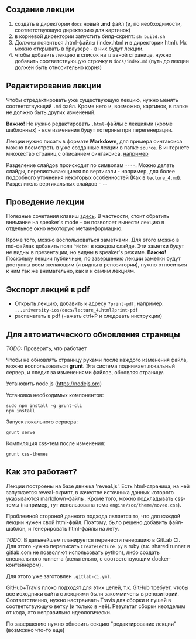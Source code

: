 ## Создание лекции
1. создать в директории `docs` новый **.md** файл (и, по необходимости, соответствующую директорию для картинок)
2. в корневой директории запустить билд-скрипт: `sh build.sh`
3. Должны появиться .html-файлы (index.html и в директории html). Их можно открывать в браузере - в них будут лекции.
4. чтобы добавить лекцию в список на главной странице, нужно добавить соответствующую строчку в `docs/index.md` (путь до лекции должен быть относительно корня)

## Редактирование лекции

Чтобы отредактировать уже существующую лекцию, нужно менять соответствующий `.md` файл. Кроме него и, возможно, картинок, в папке не должно быть других изменений.

**Важно!** Не нужно редактировать `.html`-файлы с лекциями (кроме шаблонных) - все изменения будут потеряны при перегенерации.

Лекции нужно писать в формате **Markdown**, для примера синтаксиса можно посмотреть в уже созданные лекции в папке `source`. В интернете множество страниц с описанием синтаксиса, [например](https://github.com/adam-p/markdown-here/wiki/Markdown-Cheatsheet)

Разделение слайдов происходит по символам `----`.
Можно делать слайды, перелистывающиеся по вертикали - например, для более подробного уточнения некоторых особенностей (Как в `lecture_4.md`). Разделитель вертикальных слайдов - `--`

## Проведение лекции

Полезные сочетания клавиш [здесь](https://github.com/hakimel/reveal.js/wiki/Keyboard-Shortcuts). В частности, стоит обратить внимание на speaker's mode - он позволяет вынести лекцию в отдельное окно некоторую метаинформацию.

Кроме того, можно воспользоваться заметками. Для этого можно в md-файлах добавить поля `^Note:`  в каждом слайде. Эти заметки будут не видны в презентации, но видны в speaker's режиме.
**Важно!** Поскольку лекции публичные, по завершению лекции заметки будут доступны всем желающим (и видны в репозитории), нужно относиться к ним так же внимательно, как и к самим лекциям.

## Экспорт лекций в pdf
* Открыть лекцию, добавить к адресу `?print-pdf`, например: `...university-ios/docs/lecture_4.html?print-pdf`
* распечатать в pdf (нажать ctrl+P и следовать инструкции)

## Для автоматического обновления страницы

*TODO:* Проверить, что работает

Чтобы не обновлять страницу руками после каждого изменения файла, можно воспользоваться **grunt**.
Эта система поднимает локальный сервер, и следит за изменениями файлов, обновляя страницу.

Установить node.js (https://nodejs.org)

Установка необходимых компонентов:
```
sudo npm install -g grunt-cli
npm install
```

Запуск локального сервера:
```
grunt serve
```

Компиляция css-тем после изменения:
```
grunt css-themes
```

## Как это работает?

Лекции построены на базе движка 'reveal.js'.
Есть html-страница, на ней запускается reveal-скрипт, в качестве источника данных которого указываются markdown-файлы. Кроме того, можно подкладывать css-темы (например, тут использована тема `engine/scc/theme/noveo.css`).

Проблемной стороной данного подхода является то, что для каждой лекции нужен свой html-файл. Поэтому, было решено добавить файл-шаблон, и генерировать html-файлы на лету.

*TODO:*
В дальнейшем планируется перенести генерацию в GitLab CI. Для этого нужно переписать `CreateLecture.py` в ruby (т.к. shared runner в gitlab.com не позволяют использовать python), либо создать специального runner-a (желательно, с соответствующим docker-контейнером).

Для этого уже заготовлен `.gitlab-ci.yml`.

GitHub+Travis плохо подходят для этих целей, т.к. GitHub требует, чтобы все исходники сайта с лекциями были закоммичены в репозиторий. Соответственно, нужно настраивать Travis для сборки и пушей в соответствующую ветку (и только в неё). Результат сборки неотделим от кода, это неправильно идеологически. 

По завершению нужно обновить секцию "редактирование лекции" (возможно что-то еще)